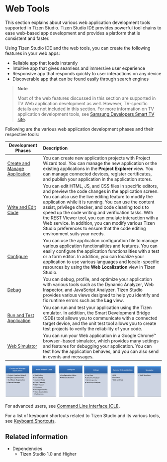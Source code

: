 # Web Tools

This section explains about various web application development tools supported in Tizen Studio. Tizen Studio IDE provides powerful tool chains to ease web-based app development and provides a platform that is consistent and faster. 

Using Tizen Studio IDE and the web tools, you can create the following features in your web apps:
- Reliable app that loads instantly
- Intuitive app that gives seamless and immersive user experience
- Responsive app that responds quickly to user interactions on any device
- Discoverable app that can be found easily through search engines 

> **Note**  
> 
> Most of the web features discussed in this section are supported in TV Web application development as well. However, TV-specific details are not included in this section. For more information on TV application development tools, see [Samsung Developers Smart TV site](http://developer.samsung.com/tv/develop).

Following are the various web application development phases and their respective tools:

|Development Phases |Description|
|----|:---|
|[Create and Manage Application](managing-projects.md) |You can create new application projects with Project Wizard tool. You can manage the new application or the existing applications in the **Project Explorer** view. You can manage connected devices, register certificates, and publish your application in the application stores.|
|[Write and Edit Code](coding.md) |You can edit HTML, JS, and CSS files in specific editors, and preview the code changes in the application screen. You can also use the live editing feature to modify the application while it is running. You can use the content assist, privilege checker, and code cleaning tools to speed up the code writing and verification tasks. With the REST Viewer tool, you can emulate interaction with a Web service. In addition, you can modify various Tizen Studio preferences to ensure that the code editing environment suits your needs.|
|[Configure](configuring.md) |You can use the application configuration file to manage various application functionalities and features. You can easily configure the application functionalities with a test or a form editor. In addition, you can localize your application to use various languages and locale-specific resources by using the **Web Localization** view in Tizen Studio.|
|[Debug](debugging.md) |You can debug, profile, and optimize your application with various tools such as the Dynamic Analyzer, Web Inspector, and JavaScript Analyzer. Tizen Studio provides various views designed to help you identify and fix runtime errors such as the  **Log** view.|
|[Run and Test Application ](running-testing.md) |You can run and test your application using the Tizen emulator. In addition, the Smart Development Bridge (SDB) tool allows you to communicate with a connected target device, and the unit test tool allows you to create test projects to verify the reliability of your code.
|[Web Simulator](web-simulator.md) |You can run your Web application in a Google Chrome&trade; browser-based simulator, which provides many settings and features for debugging your application. You can test how the application behaves, and you can also send in events and messages.|


![Web application development](media/web1.PNG)


For advanced users, see [Command Line Interface (CLI)](../common-tools/command-line-interface.md).

For a list of keyboard shortcuts related to Tizen Studio and its various tools, see [Keyboard Shortcuts](../common-tools/keyboard-shortcuts.md).

## Related information
* Dependencies
  - Tizen Studio 1.0 and Higher
